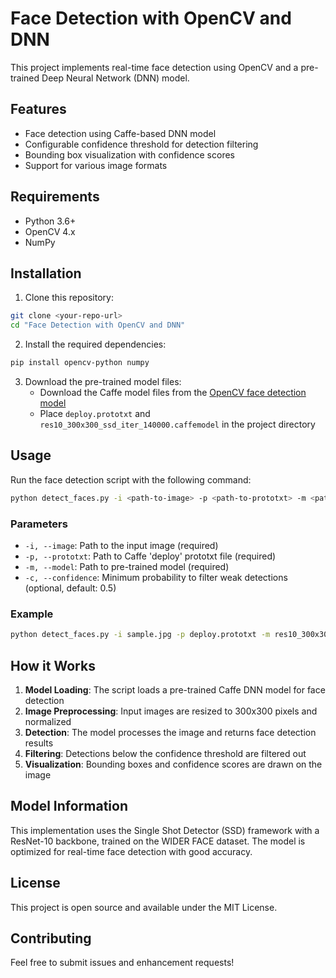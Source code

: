 # Face Detection with OpenCV and DNN

This project implements real-time face detection using OpenCV and a pre-trained Deep Neural Network (DNN) model.

## Features

- Face detection using Caffe-based DNN model
- Configurable confidence threshold for detection filtering
- Bounding box visualization with confidence scores
- Support for various image formats

## Requirements

- Python 3.6+
- OpenCV 4.x
- NumPy

## Installation

1. Clone this repository:
```bash
git clone <your-repo-url>
cd "Face Detection with OpenCV and DNN"
```

2. Install the required dependencies:
```bash
pip install opencv-python numpy
```

3. Download the pre-trained model files:
   - Download the Caffe model files from the [OpenCV face detection model](https://github.com/opencv/opencv/tree/master/samples/dnn/face_detector)
   - Place `deploy.prototxt` and `res10_300x300_ssd_iter_140000.caffemodel` in the project directory

## Usage

Run the face detection script with the following command:

```bash
python detect_faces.py -i <path-to-image> -p <path-to-prototxt> -m <path-to-model> -c <confidence-threshold>
```

### Parameters

- `-i, --image`: Path to the input image (required)
- `-p, --prototxt`: Path to Caffe 'deploy' prototxt file (required)
- `-m, --model`: Path to pre-trained model (required)
- `-c, --confidence`: Minimum probability to filter weak detections (optional, default: 0.5)

### Example

```bash
python detect_faces.py -i sample.jpg -p deploy.prototxt -m res10_300x300_ssd_iter_140000.caffemodel -c 0.7
```

## How it Works

1. **Model Loading**: The script loads a pre-trained Caffe DNN model for face detection
2. **Image Preprocessing**: Input images are resized to 300x300 pixels and normalized
3. **Detection**: The model processes the image and returns face detection results
4. **Filtering**: Detections below the confidence threshold are filtered out
5. **Visualization**: Bounding boxes and confidence scores are drawn on the image

## Model Information

This implementation uses the Single Shot Detector (SSD) framework with a ResNet-10 backbone, trained on the WIDER FACE dataset. The model is optimized for real-time face detection with good accuracy.

## License

This project is open source and available under the MIT License.

## Contributing

Feel free to submit issues and enhancement requests! 